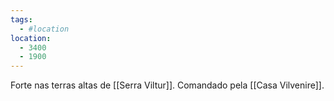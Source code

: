 ```yaml
---
tags:
  - #location 
location:
  - 3400
  - 1900
---
```

Forte nas terras altas de [[Serra Viltur]]. Comandado pela [[Casa Vilvenire]].